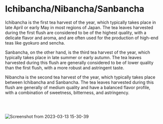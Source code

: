# Ichibancha/Nibancha/Sanbancha

Ichibancha is the first tea harvest of the year, which typically takes place in late April or early May in most regions of Japan. The tea leaves harvested during the first flush are considered to be of the highest quality, with a delicate flavor and aroma, and are often used for the production of high-end teas like gyokuro and sencha.

Sanbancha, on the other hand, is the third tea harvest of the year, which typically takes place in late summer or early autumn. The tea leaves harvested during this flush are generally considered to be of lower quality than the first flush, with a more robust and astringent taste.

Nibancha is the second tea harvest of the year, which typically takes place between Ichibancha and Sanbancha. The tea leaves harvested during this flush are generally of medium quality and have a balanced flavor profile, with a combination of sweetness, bitterness, and astringency.

<br><br />

![Screenshot from 2023-03-13 15-30-39](https://user-images.githubusercontent.com/97338807/224732038-0dca1515-47a9-4ec0-8fad-a64f6656260a.png)

